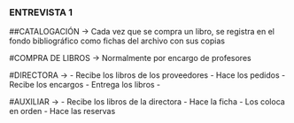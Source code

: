 


### ENTREVISTA 1

##CATALOGACIÓN -> Cada vez que se compra un libro, se registra en el fondo bibliográfico como fichas del archivo con sus copias

#COMPRA DE LIBROS -> Normalmente por encargo de profesores

#DIRECTORA -> 
		- Recibe los libros de los proveedores
		- Hace los pedidos
		- Recibe los encargos
		- Entrega los libros
		- 


#AUXILIAR ->
		- Recibe los libros de la directora
		- Hace la ficha
		- Los coloca en orden
		- Hace las reservas


